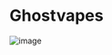 # Ghostvapes

![image](https://user-images.githubusercontent.com/104687767/167320045-59498262-2631-4f07-9ab0-8f0bf5047e9d.png)
